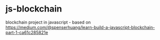 # js-blockchain
blockchain project in javascript - based on https://medium.com/@spenserhuang/learn-build-a-javascript-blockchain-part-1-ca61c285821e
